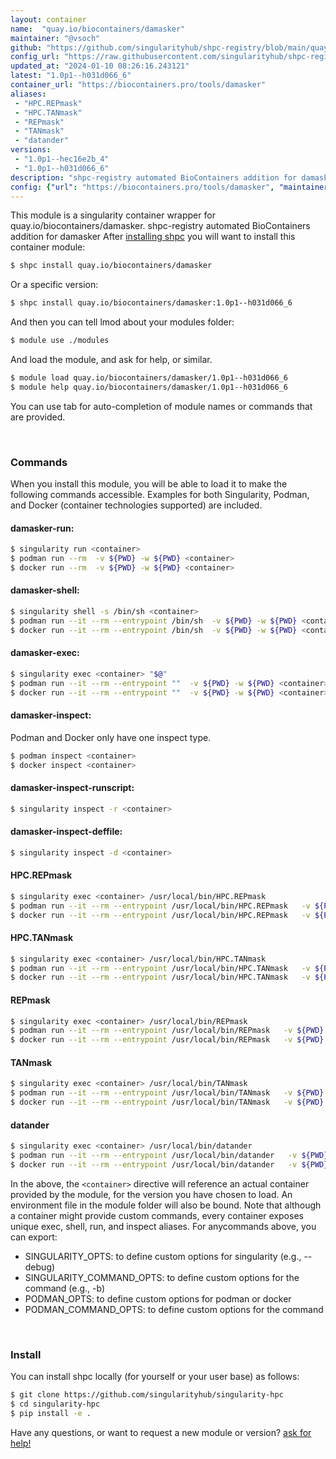 ```yaml
---
layout: container
name:  "quay.io/biocontainers/damasker"
maintainer: "@vsoch"
github: "https://github.com/singularityhub/shpc-registry/blob/main/quay.io/biocontainers/damasker/container.yaml"
config_url: "https://raw.githubusercontent.com/singularityhub/shpc-registry/main/quay.io/biocontainers/damasker/container.yaml"
updated_at: "2024-01-10 08:26:16.243121"
latest: "1.0p1--h031d066_6"
container_url: "https://biocontainers.pro/tools/damasker"
aliases:
 - "HPC.REPmask"
 - "HPC.TANmask"
 - "REPmask"
 - "TANmask"
 - "datander"
versions:
 - "1.0p1--hec16e2b_4"
 - "1.0p1--h031d066_6"
description: "shpc-registry automated BioContainers addition for damasker"
config: {"url": "https://biocontainers.pro/tools/damasker", "maintainer": "@vsoch", "description": "shpc-registry automated BioContainers addition for damasker", "latest": {"1.0p1--h031d066_6": "sha256:e8acfae33b317163a5e105ad913d27c704ef8abff3223d4ce2f2d91eb896fb72"}, "tags": {"1.0p1--hec16e2b_4": "sha256:ed4af8957f360fd46c6efad21cf255cb92a2d9a42a3b422c503122ca38477740", "1.0p1--h031d066_6": "sha256:e8acfae33b317163a5e105ad913d27c704ef8abff3223d4ce2f2d91eb896fb72"}, "docker": "quay.io/biocontainers/damasker", "aliases": {"HPC.REPmask": "/usr/local/bin/HPC.REPmask", "HPC.TANmask": "/usr/local/bin/HPC.TANmask", "REPmask": "/usr/local/bin/REPmask", "TANmask": "/usr/local/bin/TANmask", "datander": "/usr/local/bin/datander"}}
---
```


This module is a singularity container wrapper for quay.io/biocontainers/damasker.
shpc-registry automated BioContainers addition for damasker
After [installing shpc](#install) you will want to install this container module:


```bash
$ shpc install quay.io/biocontainers/damasker
```

Or a specific version:

```bash
$ shpc install quay.io/biocontainers/damasker:1.0p1--h031d066_6
```

And then you can tell lmod about your modules folder:

```bash
$ module use ./modules
```

And load the module, and ask for help, or similar.

```bash
$ module load quay.io/biocontainers/damasker/1.0p1--h031d066_6
$ module help quay.io/biocontainers/damasker/1.0p1--h031d066_6
```

You can use tab for auto-completion of module names or commands that are provided.

<br>

### Commands

When you install this module, you will be able to load it to make the following commands accessible.
Examples for both Singularity, Podman, and Docker (container technologies supported) are included.

#### damasker-run:

```bash
$ singularity run <container>
$ podman run --rm  -v ${PWD} -w ${PWD} <container>
$ docker run --rm  -v ${PWD} -w ${PWD} <container>
```

#### damasker-shell:

```bash
$ singularity shell -s /bin/sh <container>
$ podman run --it --rm --entrypoint /bin/sh  -v ${PWD} -w ${PWD} <container>
$ docker run --it --rm --entrypoint /bin/sh  -v ${PWD} -w ${PWD} <container>
```

#### damasker-exec:

```bash
$ singularity exec <container> "$@"
$ podman run --it --rm --entrypoint ""  -v ${PWD} -w ${PWD} <container> "$@"
$ docker run --it --rm --entrypoint ""  -v ${PWD} -w ${PWD} <container> "$@"
```

#### damasker-inspect:

Podman and Docker only have one inspect type.

```bash
$ podman inspect <container>
$ docker inspect <container>
```

#### damasker-inspect-runscript:

```bash
$ singularity inspect -r <container>
```

#### damasker-inspect-deffile:

```bash
$ singularity inspect -d <container>
```


#### HPC.REPmask

```bash
$ singularity exec <container> /usr/local/bin/HPC.REPmask
$ podman run --it --rm --entrypoint /usr/local/bin/HPC.REPmask   -v ${PWD} -w ${PWD} <container> -c " $@"
$ docker run --it --rm --entrypoint /usr/local/bin/HPC.REPmask   -v ${PWD} -w ${PWD} <container> -c " $@"
```


#### HPC.TANmask

```bash
$ singularity exec <container> /usr/local/bin/HPC.TANmask
$ podman run --it --rm --entrypoint /usr/local/bin/HPC.TANmask   -v ${PWD} -w ${PWD} <container> -c " $@"
$ docker run --it --rm --entrypoint /usr/local/bin/HPC.TANmask   -v ${PWD} -w ${PWD} <container> -c " $@"
```


#### REPmask

```bash
$ singularity exec <container> /usr/local/bin/REPmask
$ podman run --it --rm --entrypoint /usr/local/bin/REPmask   -v ${PWD} -w ${PWD} <container> -c " $@"
$ docker run --it --rm --entrypoint /usr/local/bin/REPmask   -v ${PWD} -w ${PWD} <container> -c " $@"
```


#### TANmask

```bash
$ singularity exec <container> /usr/local/bin/TANmask
$ podman run --it --rm --entrypoint /usr/local/bin/TANmask   -v ${PWD} -w ${PWD} <container> -c " $@"
$ docker run --it --rm --entrypoint /usr/local/bin/TANmask   -v ${PWD} -w ${PWD} <container> -c " $@"
```


#### datander

```bash
$ singularity exec <container> /usr/local/bin/datander
$ podman run --it --rm --entrypoint /usr/local/bin/datander   -v ${PWD} -w ${PWD} <container> -c " $@"
$ docker run --it --rm --entrypoint /usr/local/bin/datander   -v ${PWD} -w ${PWD} <container> -c " $@"
```



In the above, the `<container>` directive will reference an actual container provided
by the module, for the version you have chosen to load. An environment file in the
module folder will also be bound. Note that although a container
might provide custom commands, every container exposes unique exec, shell, run, and
inspect aliases. For anycommands above, you can export:

 - SINGULARITY_OPTS: to define custom options for singularity (e.g., --debug)
 - SINGULARITY_COMMAND_OPTS: to define custom options for the command (e.g., -b)
 - PODMAN_OPTS: to define custom options for podman or docker
 - PODMAN_COMMAND_OPTS: to define custom options for the command

<br>

### Install

You can install shpc locally (for yourself or your user base) as follows:

```bash
$ git clone https://github.com/singularityhub/singularity-hpc
$ cd singularity-hpc
$ pip install -e .
```

Have any questions, or want to request a new module or version? [ask for help!](https://github.com/singularityhub/singularity-hpc/issues)